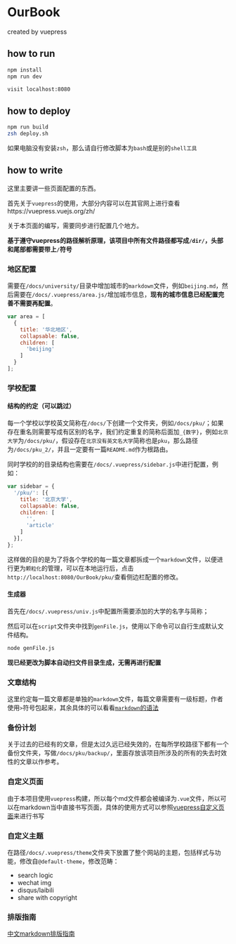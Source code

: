 # OurBook

created by vuepress

## how to run

```bash
npm install
npm run dev

visit localhost:8080
```

## how to deploy

```bash
npm run build
zsh deploy.sh
```
如果电脑没有安装`zsh`，那么请自行修改脚本为`bash`或是别的`shell工具`

## how to write

这里主要讲一些页面配置的东西。  

首先关于`vuepress`的使用，大部分内容可以在其官网上进行查看https://vuepress.vuejs.org/zh/  

关于本页面的编写，需要同步进行配置几个地方。

**基于遵守vuepress的路径解析原理，该项目中所有文件路径都写成`/dir/`，头部和尾部都需要带上`/`符号**

### 地区配置  

需要在`/docs/university/`目录中增加城市的`markdown`文件，例如`beijing.md`，然后需要在`/docs/.vuepress/area.js/`增加城市信息，**现有的城市信息已经配置完善不需要再配置**。
```javascript
var area = [
  {
    title: '华北地区',
    collapsable: false,
    children: [
      'beijing'
    ]
  }
];
```

### 学校配置  

#### 结构的约定（可以跳过）
每一个学校以学校英文简称在`/docs/`下创建一个文件夹，例如`/docs/pku/`；如果存在重名则需要写成有区别的名字，我们约定重复的简称后面加`_{数字}`，例如`北京大学`为`/docs/pku/`，假设存在`北京没有英文名大学`简称也是`pku`，那么路径为`/docs/pku_2/`，并且一定要有一篇`README.md`作为根路由。  

同时学校的的目录结构也需要在`/docs/.vuepress/sidebar.js`中进行配置，例如：  
```javascript
var sidebar = {
  '/pku/': [{
    title: '北京大学',
    collapsable: false,
    children: [
      '',
      'article'
    ]
  }],
};
```
这样做的目的是为了将各个学校的每一篇文章都拆成一个`markdown`文件，以便进行更为`颗粒化`的管理，可以在本地运行后，点击`http://localhost:8080/OurBook/pku/`查看侧边栏配置的修改。

#### 生成器

首先在`/docs/.vuepress/univ.js`中配置所需要添加的大学的名字与简称；  

然后可以在`script`文件夹中找到`genFile.js`，使用以下命令可以自行生成默认文件结构。
```bash
node genFile.js
```

**现已经更改为脚本自动扫文件目录生成，无需再进行配置**

### 文章结构  

这里约定每一篇文章都是单独的`markdown`文件，每篇文章需要有一级标题，作者使用`>`符号包起来，其余具体的可以看看[`markdown`的语法](https://www.zybuluo.com/mdeditor)


### 备份计划  

关于过去的已经有的文章，但是太过久远已经失效的，在每所学校路径下都有一个备份文件夹，写做`/docs/pku/backup/`，里面存放该项目所涉及的所有的失去时效性的文章以作参考。

### 自定义页面  

由于本项目使用`vuepress`构建，所以每个md文件都会被编译为`.vue`文件，所以可以在markdown当中直接书写页面，具体的使用方式可以参照[vuepress自定义页面](https://vuepress.vuejs.org/zh/default-theme-config/#%E8%87%AA%E5%AE%9A%E4%B9%89%E9%A1%B5%E9%9D%A2%E7%B1%BB)来进行书写

### 自定义主题
在路径`/docs/.vuepress/theme`文件夹下放置了整个网站的主题，包括样式与功能，修改自`@default-theme`，修改范畴：
- search logic
- wechat img
- disqus/laibili
- share with copyright

### 排版指南
[中文markdown排版指南](https://sparanoid.com/note/chinese-copywriting-guidelines/)